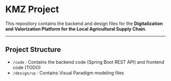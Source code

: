 # KMZ Project

This repository contains the backend and design files for the **Digitalization and Valorization Platform for the Local Agricultural Supply Chain**.

---

## Project Structure
- `/code`       : Contains the backend code (Spring Boot REST API) and frontend code (TODO)
- `/design/vp`  : Contains Visual Paradigm modeling files